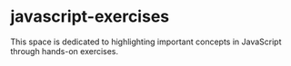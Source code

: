 # javascript-exercises

This space is dedicated to highlighting important concepts in JavaScript through hands-on exercises.
